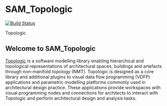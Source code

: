 

# SAM_Topologic
[![Build Status](https://hldigitalinnovation.visualstudio.com/HLApps/_apis/build/status/SAM/SAM-deploy-SAM_Topologic?branchName=master)](https://hldigitalinnovation.visualstudio.com/HLApps/_build/latest?definitionId=23&branchName=master)

Topologic

## Welcome to SAM_Topologic
[Topologic](https://topologic.app) is a software modelling library enabling hierarchical and topological representations of architectural spaces, buildings and artefacts through non-manifold topology (NMT). Topologic is designed as a core library and additional plugins to visual data flow programming (VDFP) applications and parametric modelling platforms commonly used in architectural design practice. These applications provide workspaces with visual programming nodes and connections for architects to interact with Topologic and perform architectural design and analysis tasks.

